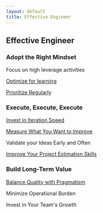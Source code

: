 ```yaml
---
layout: default
title: Effective Engineer
---
```

## Effective Engineer
### Adopt the Right Mindset

Focus on high leverage activities

[Optimize for learning](/2017/07/04/optimize-for-learning/)

[Prioritize Regularly](/2017/07/05/prioritize-regularly/)

### Execute, Execute, Execute

[Invest in Iteration Speed](/2017/07/07/invest-in-iteration-speed/)

[Measure What You Want to Improve](/2017/07/09/measure/)

Validate your Ideas Early and Often

[Improve Your Project Estimation Skills](/2017/07/24/improve-project-estimation-skill/)

### Build Long-Term Value

[Balance Quality with Pragmatism](/2017/07/24/improve-project-estimation-skill/)

Minimize Operational Burden

Invest in Your Team's Growth

